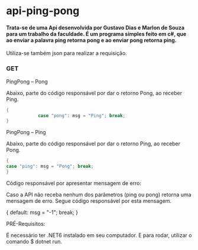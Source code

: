 # api-ping-pong

#### Trata-se de uma Api desenvolvida por Gustavo Dias e Marlon de Souza para um trabalho da faculdade. É um programa simples feito em c#, que ao enviar a palavra ping retorna pong e ao enviar pong retorna ping. 

Utiliza-se também json para realizar a requisição. 

### GET

PingPong – Pong

Abaixo, parte do código responsável por dar o retorno Pong, ao receber Ping.

```C#
{
            case "pong": msg = "Ping"; break;
}
```


PingPong – Ping

Abaixo, parte do código responsável por dar o retorno Ping, ao receber Pong.

```C#
{
case "ping": msg = "Pong"; break;
}
```


Código responsável por apresentar mensagem de erro:

Caso a API não receba nenhum dos parâmetros (ping ou pong) retorna uma mensagem de erro. Segue código responsável por esta mensagem. 

{
default: msg = "-1"; break;
}





PRÉ-Requisitos:

É necessário ter .NET6 instalado em seu computador.
E para rodar, utilizar o comando $ dotnet run.

